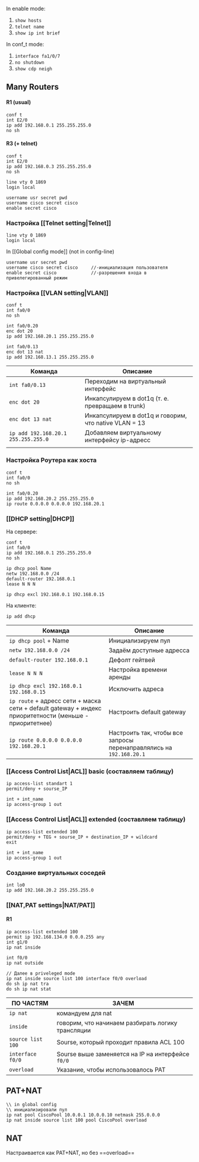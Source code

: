 In enable mode:
1) ```show hosts```
2) ```telnet name```
3) ```show ip int brief``` 

In conf_t mode:
1) ```interface fa1/0/7```
2) ```no shutdown```
3) ```show cdp neigh```

## Many Routers
#### R1 (usual)
```
conf t
int E2/0
ip add 192.168.0.1 255.255.255.0
no sh
```

#### R3 (+ telnet)
```
conf t
int E2/0
ip add 192.168.0.3 255.255.255.0
no sh

line vty 0 1869
login local
  
username usr secret pwd
username cisco secret cisco
enable secret cisco
```
 
### Настройка [[Telnet setting|Telnet]]
```
line vty 0 1869
login local
```
In [[Global config mode]] (not in config-line)
```
username usr secret pwd
username cisco secret cisco     //-инициализация пользователя
enable secret cisco             //-разрешения входа в привелегированный режим
```

### Настройка [[VLAN setting|VLAN]]
```
conf t
int fa0/0
no sh

int fa0/0.20
enc dot 20
ip add 192.168.20.1 255.255.255.0

int fa0/0.13
enc dot 13 nat
ip add 192.168.13.1 255.255.255.0
```

| Команда                             | Описание                                              |
| ----------------------------------- | ----------------------------------------------------- |
| `int fa0/0.13`                      | Переходим на виртуальный интерфейс                    |
| `enc dot 20`                        | Инкапсулируем в dot1q (т. е. превращаем в trunk)      |
| `enc dot 13 nat`                    | Инкапсулируем в dot1q и говорим, что native VLAN = 13 |
| `ip add 192.168.20.1 255.255.255.0` | Добавляем виртуальному интерфейсу ip-адресс           |
|                                     |                                                       |
### Настройка Роутера как хоста
```
conf t
int fa0/0
no sh

int fa0/0.20
ip add 192.168.20.2 255.255.255.0
ip route 0.0.0.0 0.0.0.0 192.168.20.1

```

### [[DHCP setting|DHCP]]
На сервере:
```
conf t
int fa0/0
ip add 192.168.0.1 255.255.255.0
no sh

ip dhcp pool Name
netw 192.168.0.0 /24
default-router 192.168.0.1
lease N N N

ip dhcp excl 192.168.0.1 192.168.0.15

```
На клиенте:
```
ip add dhcp
```

| Команда                                                                                                 | Описание                                                            |
| ------------------------------------------------------------------------------------------------------- | ------------------------------------------------------------------- |
| `ip dhcp pool` + Name                                                                                   | Инициализируем пул                                                  |
| `netw 192.168.0.0 /24`                                                                                  | Задаём доступные адресса                                            |
| `default-router 192.168.0.1`                                                                            | Дефолт гейтвей                                                      |
| `lease N N N`                                                                                           | Настройка времени аренды                                            |
| `ip dhcp excl 192.168.0.1 192.168.0.15`                                                                 | Исключить адреса                                                    |
| `ip route` + адресс сети + маска сети + default gateway + индекс приоритетности (меньше - приоритетнее) | Настроить default gateway                                           |
| `ip route 0.0.0.0 0.0.0.0 192.168.20.1`                                                                 | Настроить так, чтобы все запросы перенаправлялись на `192.168.20.1` |

### [[Access Control List|ACL]] basic (составляем таблицу)
```
ip access-list standart 1
permit/deny + sourse_IP

int + int_name
ip access-group 1 out
```

### [[Access Control List|ACL]] extended (составляем таблицу)
```
ip access-list extended 100
permit/deny + TEG + sourse_IP + destination_IP + wildcard
exit

int + int_name
ip access-group 1 out
```
	
### Создание виртуальных соседей
```
int lo0
ip add 192.168.20.2 255.255.255.0
```

### [[NAT,PAT settings|NAT/PAT]]

#### R1
```
ip access-list extended 100
permit ip 192.168.134.0 0.0.0.255 any
int g1/0
ip nat inside

int f0/0
ip nat outside

// Далее в priveleged mode
ip nat inside source list 100 interface f0/0 overload
do sh ip nat tra
do sh ip nat stat
```


| ПО ЧАСТЯМ         | ЗАЧЕМ                                             |
| ----------------- | ------------------------------------------------- |
| `ip nat`          | командуем для nat                                 |
| `inside`          | говорим, что начинаем разбирать логику трансляции |
| `source list 100` | Sourse, который проходит правила ACL 100          |
| `interface f0/0`  | Sourse выше заменяется на IP на интерфейсе `f0/0` |
| `overload`        | Указание, чтобы использовалось PAT                |

## PAT+NAT
```
\\ in global config
\\ инициализировали пул
ip nat pool CiscoPool 10.0.0.1 10.0.0.10 netmask 255.0.0.0
ip nat inside source list 100 pool CiscoPool overload
```

## NAT
Настраивается как PAT+NAT, но без ==overload==
